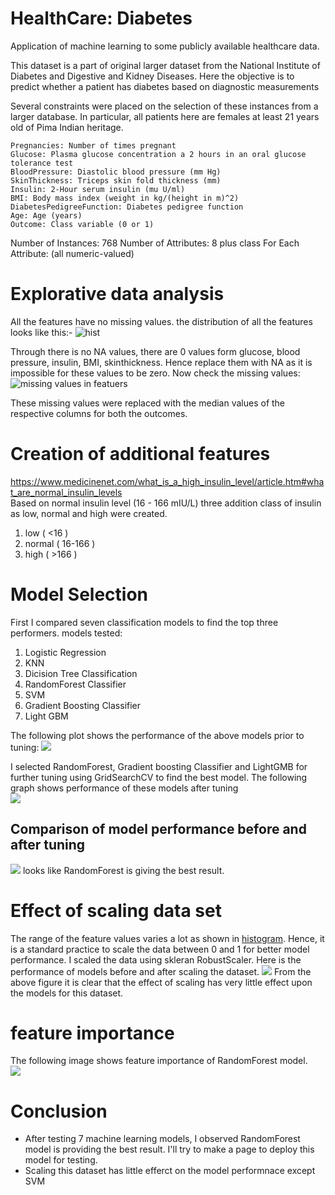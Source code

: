 # HealthCare: Diabetes

Application of machine learning to some publicly available healthcare data.

This dataset is a part of original larger dataset from the National Institute of Diabetes and Digestive and Kidney Diseases.
Here the objective is to predict whether a patient has diabetes based on diagnostic measurements

Several constraints were placed on the selection of these instances from a larger database. In particular, all patients here are females at least 21 years old of Pima Indian heritage.

    Pregnancies: Number of times pregnant
    Glucose: Plasma glucose concentration a 2 hours in an oral glucose tolerance test
    BloodPressure: Diastolic blood pressure (mm Hg)
    SkinThickness: Triceps skin fold thickness (mm)
    Insulin: 2-Hour serum insulin (mu U/ml)
    BMI: Body mass index (weight in kg/(height in m)^2)
    DiabetesPedigreeFunction: Diabetes pedigree function
    Age: Age (years)
    Outcome: Class variable (0 or 1)

Number of Instances: 768
Number of Attributes: 8 plus class
For Each Attribute: (all numeric-valued)

# Explorative data analysis
All the features have no missing values.
the distribution of all the features looks like this:-
![hist](images/histogram.png)

Through there is no NA values, there are 0 values form glucose, blood pressure, insulin, BMI, skinthickness. Hence replace them with NA as it is impossible for these values to be zero. 
Now check the missing values:  
![missing values in featuers](images/missing_values.png)  

These missing values were replaced with the median values of the respective columns for both the outcomes.

# Creation of additional features

https://www.medicinenet.com/what_is_a_high_insulin_level/article.htm#what_are_normal_insulin_levels  
Based on normal insulin level (16 - 166 mIU/L) three addition class of insulin as low, normal and high were created.
1. low ( <16 )
2. normal ( 16-166 )
3. high ( >166 )

# Model Selection
First I compared seven classification models to find the top three performers. 
models tested:
1. Logistic Regression 
2. KNN
3. Dicision Tree Classification
4. RandomForest Classifier
5. SVM
6. Gradient Boosting Classifier
7. Light GBM

The following plot shows the performance of the above models prior to tuning:
![](images/Model_performance_before_tuning.png)

I selected RandomForest, Gradient boosting Classifier and LightGMB for further tuning using GridSearchCV to find the best model.
The following graph shows performance of these models after tuning  
![](images/Model_performance_after_tuning.png)  
## Comparison of model performance before and after tuning
![](images/comparison_before_after_tuning.png) 
looks like RandomForest is giving the best result.

# Effect of scaling data set
The range of the feature values varies a lot as shown in [histogram](#explorative-data-analysis). Hence, it is a standard practice to scale the data between 0 and 1 for better model performance. I scaled the data using skleran RobustScaler.
Here is the performance of models before and after scaling the dataset.
![](images/Model_performance_comparison_scaling_s.png)
From the above figure it is clear that the effect of scaling has very little effect upon the models for this dataset.

# feature importance
The following image shows feature importance of RandomForest model.  
![](images/random_forest_feature_importance.png)

# Conclusion
- After testing 7 machine learning models, I observed RandomForest model is providing the best result. 
I'll try to make a page to deploy this model for testing.
- Scaling this dataset has little efferct on the model performnace except SVM

